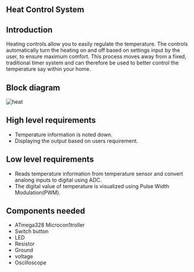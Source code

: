 ## Heat Control System

## Introduction
Heating controls allow you to easily regulate the temperature. The controls automatically turn the heating on and off based on
settings input by the user, to ensure maximum comfort. This process moves away from a fixed, traditional timer system and can therefore be used to better control the temperature say within your home.

## Block diagram
![heat](https://user-images.githubusercontent.com/46985114/154834808-b82bc4ff-0c2d-4ac3-a2e0-07e2bb32d857.png)

## High level requirements
- Temperature information is noted down. 
- Displaying the output based on users requirement.

## Low level requirements
- Reads temperature information from temperature sensor and convert analong inputs to digital using ADC.
- The digital value of temperature is visualized using Pulse Width Modulation(PWM).

## Components needed
- ATmega328 Microcon1troller
- Switch button	
- LED	
- Resistor	
- Ground
- voltage	
- Oscilloscope